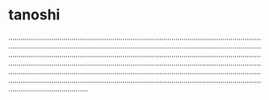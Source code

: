 # tanoshi
...............................................................................................................................................................................................................................................................................................................................................................................................................................................................................................................................................................................................................................................................................................................................................................................................................